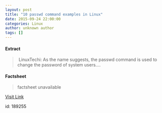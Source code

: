 ```yaml
---
layout: post
title: "10 passwd command examples in Linux"
date: 2015-09-24 22:00:00
categories: Linux
author: unknown author
tags: []
---
```



#### Extract
>&nbsp;LinuxTechi: As the name suggests, the passwd command is used to change the password of system users....

#### Factsheet
>factsheet unavailable

[Visit Link](http://www.linuxtoday.com/security/10-passwd-command-examples-in-linux-150923054511.html)

id:  189255


